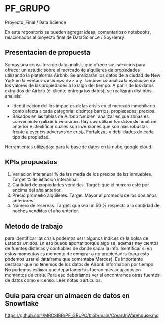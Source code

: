 # PF_GRUPO
Proyecto_Final / Data Science

En este repositorio se pueden agregar ideas, comentarios o notebooks, relacionados
al proyecto final de Data Science / SoyHenry.

## Presentacion de propuesta

Somos una consultora de data analisis que ofrece sus servicios para ofrecer un estudio sobre el mercado de alquileres de propiedades utilizando la plataforma Airbnb. Se analizarán los datos de la ciudad de New York en la ventana de tiempo de x a y. Tambien se analiza la evolucion de los valores de las propiedades a lo largo del tiempo.
A partir de los datos extraidos de Airbnb (el cliente entrega los datos), se realizarán distintos analisis:
* Identificacion del los impactos de las crisis en el mercado inmobiliario. como afecta a cada categoria, distintos barrios, propiedades, precios.
* Basados en las tablas de Airbnb tambien, analizar en que zonas es conveniente realizar inversiones. Hay que utilizar los datos del analisis anterior e identificar cuales son inversiones que son mas robustas frente a eventos adversos de crisis. Fortalezas y debilidades de cada tipo de propiedad.

Herramientas utilizadas: para la base de datos en la nube, google cloud.

## KPIs propuestos

1. Variacion interanual % de las media de los precios de los inmuebles. Target % de inflación interanual.
2. Cantidad de propiedades vendidas. Target: que el numero esté por encima del año anterior.
3. Precio promedio alquileres. Target: Mayor al promedio de los dos años anteriores.
4. Número de reservas. Target: que sea un 50 % respecto a la cantidad de noches vendidas el año anterior.

## Metodo de trabajo

para identificar las crisis podemos usar algunos indices de la bolsa de Estados Unidos. En eso puedo aportar porque algo se, ademas hay cientos de fuentes distintas y confiables de donde sacar la info. Identificar si en estos momentos es momento de comprar o no propiedades (para esto podemos usar el dataframe que comentaba Marcos). Es importante destacar que no tenemos de los datos de Airbnb información por tiempo. No podemos estimar que departamentos fueron mas ocupados en momentos de crisis. Para eso deberiamos ver si encontramos otras fuentes de datos como el censo. Leer notas o artículos.

## Guia para crear un almacen de datos en Snowflake

https://github.com/MRCSIBR/PF_GRUPO/blob/main/CrearUnWarehouse.md

